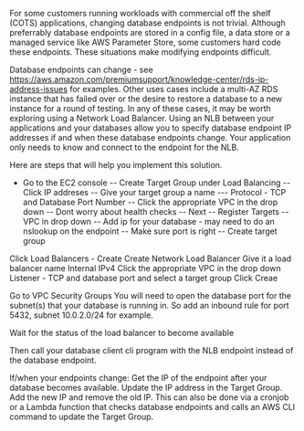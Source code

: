 For some customers running workloads with commercial off the shelf (COTS) applications, changing database endpoints is not trivial. Although preferrably database endpoints are stored in a config file, a data store or a managed service like AWS Parameter Store, some customers hard code these endpoints. These situations make modifying endpoints difficult.

Database endpoints can change - see https://aws.amazon.com/premiumsupport/knowledge-center/rds-ip-address-issues for examples. Other uses cases include a multi-AZ RDS instance that has failed over or the desire to restore a database to a new instance for a round of testing. In any of these cases, it may be worth exploring using a Network Load Balancer. Using an NLB between your applications and your databases allow you to specify database endpoint IP addresses if and when these database endpoints change. Your application only needs to know and connect to the endpoint for the NLB.

Here are steps that will help you implement this solution.

- Go to the EC2 console
-- Create Target Group under Load Balancing
--  Click IP addreses
--  Give your target group a name 
---  Protocol - TCP and Database Port Number
--  Click the appropriate VPC in the drop down
--  Dont worry about health checks 
--  Next
--  Register Targets
--    VPC in drop down
--    Add ip for your database - may need to do an nslookup on the endpoint
--    Make sure port is right
--    Create target group

Click Load Balancers - Create
  Create Network Load Balancer
  Give it a load balancer name
  Internal
  IPv4
  Click the appropriate VPC in the drop down
  Listener - TCP and database port and select a target group
  Click Creae

Go to VPC Security Groups
You will need to open the database port for the subnet(s) that your database is running in.
So add an inbound rule for port 5432, subnet 10.0.2.0/24 for example.

Wait for the status of the load balancer to become available

Then call your database client cli program with the NLB endpoint instead of the database endpoint.

If/when your endpoints change:
Get the IP of the endpoint after your database becomes available.
Update the IP address in the Target Group. Add the new IP and remove the old IP.
This can also be done via a cronjob or a Lambda function that checks database endpoints and calls an AWS CLI command to update the Target Group.

  

